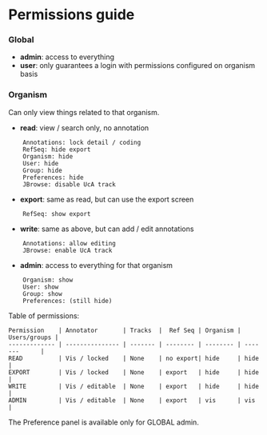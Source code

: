 # Permissions guide

### Global

* **admin**: access to everything
* **user**: only guarantees a login with permissions configured on organism basis


### Organism

Can only view things related to that organism.

* **read**: view / search only, no annotation
```
    Annotations: lock detail / coding
    RefSeq: hide export
    Organism: hide
    User: hide 
    Group: hide 
    Preferences: hide 
    JBrowse: disable UcA track 
```
* **export**: same as read, but can use the export screen

```
    RefSeq: show export 
```

* **write**: same as above, but can add / edit annotations

```
    Annotations: allow editing
    JBrowse: enable UcA track 
```

* **admin**: access to everything for that organism

```
    Organism: show
    User: show 
    Group: show
    Preferences: (still hide)
```


Table of permissions:

```
Permission    | Annotator       | Tracks  |  Ref Seq | Organism | Users/groups |
------------- | --------------- | ------- | -------- | -------- | -------      |
READ          | Vis / locked    | None    | no export| hide     | hide         |
EXPORT        | Vis / locked    | None    | export   | hide     | hide         |
WRITE         | Vis / editable  | None    | export   | hide     | hide         |
ADMIN         | Vis / editable  | None    | export   | vis      | vis          |
```


The Preference panel is available only for GLOBAL admin.
